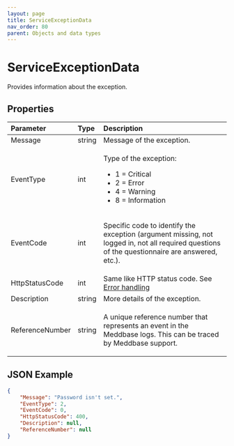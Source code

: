 ```yaml
---
layout: page
title: ServiceExceptionData
nav_order: 80
parent: Objects and data types
---
```


# ServiceExceptionData

Provides information about the exception.

## Properties

<table>
    <thead>
        <tr>
            <th style="text-align: left">Parameter</th>
            <th style="text-align: left">Type</th>
            <th style="text-align: left">Description</th>
        </tr>
    </thead>
    <tbody>
        <tr>
            <td>Message</td>
            <td>string</td>
            <td>Message of the exception.</td>
        </tr>
        <tr>
            <td>EventType</td>
            <td>int</td>
            <td>
                <p>Type of the exception:</p>
                <ul>
                    <li>1 = Critical</li>
                    <li>2 = Error</li>
                    <li>4 = Warning</li>
                    <li>8 = Information</li>
                </ul>
            </td>
        </tr>
        <tr>
            <td>EventCode</td>
            <td>int</td>
            <td>
                <p>Specific code to identify the exception (argument missing, not logged in, not all required questions
                    of the questionnaire are answered, etc.).</p>
            </td>
        </tr>
        <tr>
            <td>HttpStatusCode</td>
            <td>int</td>
            <td>Same like HTTP status code. See <a href="../error-handling/error-handling">Error handling</a></td>
        </tr>
        <tr>
            <td>Description</td>
            <td>string</td>
            <td>More details of the exception.</td>
        </tr>
        <tr>
            <td>ReferenceNumber</td>
            <td>string</td>
            <td>
                <p>A unique reference number that represents an event in the Meddbase logs. This can be traced by
                    Meddbase support.</p>
            </td>
        </tr>
    </tbody>
</table>

## JSON Example

```json
{
    "Message": "Password isn't set.",
    "EventType": 2,
    "EventCode": 0,
    "HttpStatusCode": 400,
    "Description": null,
    "ReferenceNumber": null
}
```
